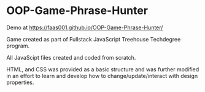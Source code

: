 # OOP-Game-Phrase-Hunter

Demo at https://faas001.github.io/OOP-Game-Phrase-Hunter/

Game created as part of Fullstack JavaScript Treehouse Techdegree program.

All JavaScipt files created and coded from scratch.

HTML, and CSS was provided as a basic structure and was further modified in an effort to learn and develop how to change/update/interact with design properties.
